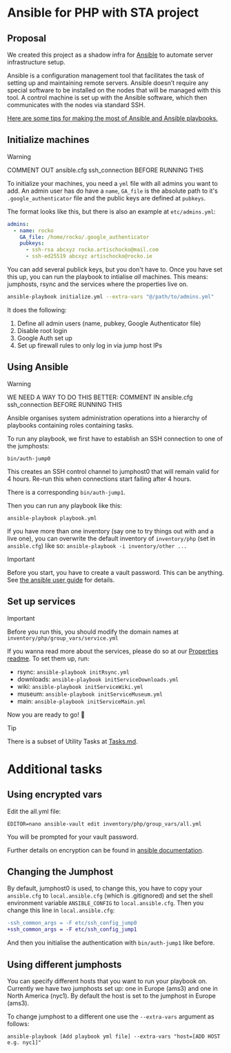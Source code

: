 # Ansible for PHP with STA project

## Proposal

We created this project as a shadow infra for [Ansible](https://docs.ansible.com/ansible/latest/index.html) to automate server infrastructure setup.

Ansible is a configuration management tool that facilitates the task of setting up and maintaining remote servers.
Ansible doesn’t require any special software to be installed on the nodes that will be managed with this tool.
A control machine is set up with the Ansible software, which then communicates with the nodes via standard SSH.

[Here are some tips for making the most of Ansible and Ansible playbooks.](https://docs.ansible.com/ansible/2.8/user_guide/playbooks_best_practices.html#best-practices)


## Initialize machines

> [!WARNING]
> COMMENT OUT ansible.cfg ssh_connection BEFORE RUNNING THIS


To initialize your machines, you need a `yml` file with all admins you want to add.
An admin user has do have a `name`, `GA_file` is the absolute path to it's `.google_authenticator` file and the public keys are defined at `pubkeys`.

The format looks like this, but there is also an example at `etc/admins.yml`:

```yml
admins:
  - name: rocko
    GA_file: /home/rocko/.google_authenticator
    pubkeys:
      - ssh-rsa abcxyz rocko.artischocko@mail.com
      - ssh-ed25519 abcxyz artischocko@rocko.ie
```

You can add several publick keys, but you don't have to.
Once you have set this up, you can run the playbook to intialise _all_ machines.
This means: jumphosts, rsync and the services where the properties live on.

```sh
ansible-playbook initialize.yml --extra-vars "@/path/to/admins.yml"
```

It does the following:
  1. Define all admin users (name, pubkey, Google Authenticator file)
  2. Disable root login
  3. Google Auth set up
  4. Set up firewall rules to only log in via jump host IPs
  

## Using Ansible

> [!WARNING]
> WE NEED A WAY TO DO THIS BETTER:
> COMMENT IN ansible.cfg ssh_connection BEFORE RUNNING THIS
> 
Ansible organises system administration operations into a hierarchy of playbooks containing roles containing tasks.

To run any playbook, we first have to establish an SSH connection to one of the jumphosts:

```shell
bin/auth-jump0
```

This creates an SSH control channel to jumphost0 that will remain valid for 4 hours. Re-run this when connections start failing after 4 hours.

There is a corresponding `bin/auth-jump1`.

Then you can run any playbook like this:

```shell
ansible-playbook playbook.yml
```

If you have more than one inventory (say one to try things out with and a live one), you can overwrite the default inventory of `inventory/php` (set in `ansible.cfg`) like so: `ansible-playbook -i inventory/other ...`

> [!IMPORTANT]
> Before you start, you have to create a vault password. This can be anything.
> See [the ansible user guide](https://docs.ansible.com/ansible/2.8/user_guide/vault.html) for details.


## Set up services

> [!IMPORTANT]
> Before you run this, you should modify the domain names at `inventory/php/group_vars/service.yml`
>

If you wanna read more about the services, please do so at our [Properties readme](Properties.md).
To set them up, run:

- rsync: `ansible-playbook initRsync.yml`
- downloads: `ansible-playbook initServiceDownloads.yml`
- wiki: `ansible-playbook initServiceWiki.yml`
- museum: `ansible-playbook initServiceMuseum.yml`
- main: `ansible-playbook initServiceMain.yml`

Now you are ready to go! :tada:

> [!TIP]
> There is a subset of Utility Tasks at [Tasks.md](Tasks.md).
> 


# Additional tasks

## Using encrypted vars

Edit the all.yml file:

```shell
EDITOR=nano ansible-vault edit inventory/php/group_vars/all.yml
```

You will be prompted for your vault password.

Further details on encryption can be found in [ansible documentation](https://docs.ansible.com/ansible/latest/vault_guide/vault_encrypting_content.html).


## Changing the Jumphost

By default, jumphost0 is used, to change this, you have to copy your `ansible.cfg` to `local.ansible.cfg` (which is .gitignored) and set the shell environment variable `ANSIBLE_CONFIG` to `local.ansible.cfg`. Then you change this line in `local.ansible.cfg`:

```diff
-ssh_common_args = -F etc/ssh_config_jump0
+ssh_common_args = -F etc/ssh_config_jump1
```

And then you initialise the authentication with `bin/auth-jump1` like before.

## Using different jumphosts

You can specify different hosts that you want to run your playbook on.
Currently we have two jumphosts set up: one in Europe (ams3) and one in North America (nyc1).
By default the host is set to the jumphost in Europe (ams3).

To change jumphost to a different one use the `--extra-vars` argument as follows:

```shell
ansible-playbook [Add playbook yml file] --extra-vars "host=[ADD HOST e.g. nyc1]"
```
